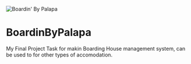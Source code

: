  ![Boardin' By Palapa](https://github.com/XYZCurrate86/BoardinByPalapa/blob/master/src/main/resources/tubes/project/Logo-Gradient.png)
# BoardinByPalapa
 My Final Project Task for makin Boarding House management system, can be used to for other types of accomodation.
 

